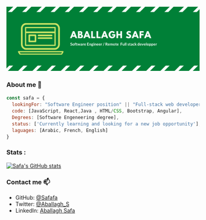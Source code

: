 <p align="center">
  <img width="1000px" height="auto" src="/images/ABALLAGHSAFA.png">
</p>

### About me 👋

```javascript
const safa = {
  lookingFor: "Software Engineer position" || "Full-stack web developer",
  code: [JavaScript, React,Java , HTML/CSS, Bootstrap, Angular],
  Degrees: [Software Engeneering degree],
  status: ['Currently learning and looking for a new job opportunity'],
  laguages: [Arabic, French, English]
}
```

### Stats :

[![Safa's GitHub stats](https://github-readme-stats.vercel.app/api?username=safafa)](https://github.com/anuraghazra/github-readme-stats)

### Contact me 📫

- GitHub: [@Safafa](https://github.com/safafa)
- Twitter: [@Aballagh_S](https://twitter.com/Aballagh_S)
- LinkedIn: [Aballagh Safa](https://www.linkedin.com/in/aballaghsafa/)

<!--
**safafa/safafa** is a ✨ _special_ ✨ repository because its `README.md` (this file) appears on your GitHub profile.

Here are some ideas to get you started:

- 🔭 I’m currently working on ...
- 🌱 I’m currently learning ...
- 👯 I’m looking to collaborate on ...
- 🤔 I’m looking for help with ...
- 💬 Ask me about ...
- 📫 How to reach me: ...
- 😄 Pronouns: ...
- ⚡ Fun fact: ...
-->

